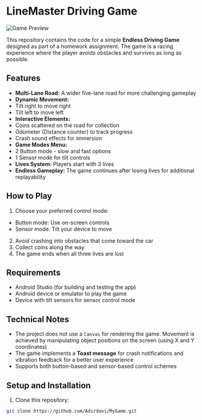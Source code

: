 # LineMaster Driving Game

![Game Preview](game-preview.png)

This repository contains the code for a simple **Endless Driving Game** designed as part of a homework assignment. The game is a racing experience where the player avoids obstacles and survives as long as possible.

## Features

- **Multi-Lane Road:** A wider five-lane road for more challenging gameplay
- **Dynamic Movement:** 
 - Tilt right to move right
 - Tilt left to move left
- **Interactive Elements:**
 - Coins scattered on the road for collection
 - Odometer (Distance counter) to track progress
 - Crash sound effects for immersion
- **Game Modes Menu:**
 - 2 Button mode - slow and fast options
 - 1 Sensor mode for tilt controls
- **Lives System:** Players start with 3 lives
- **Endless Gameplay:** The game continues after losing lives for additional replayability

## How to Play

1. Choose your preferred control mode:
  - Button mode: Use on-screen controls
  - Sensor mode: Tilt your device to move
2. Avoid crashing into obstacles that come toward the car
3. Collect coins along the way
4. The game ends when all three lives are lost

## Requirements

- Android Studio (for building and testing the app)
- Android device or emulator to play the game
- Device with tilt sensors for sensor control mode

## Technical Notes

- The project does not use a `Canvas` for rendering the game. Movement is achieved by manipulating object positions on the screen (using X and Y coordinates)
- The game implements a **Toast message** for crash notifications and vibration feedback for a better user experience
- Supports both button-based and sensor-based control schemes

## Setup and Installation

1. Clone this repository:
  ```bash
  git clone https://github.com/Adirdavi/MyGame.git

